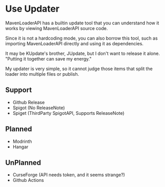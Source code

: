 # Use Updater
MavenLoaderAPI has a builtin update tool that you can understand how it works by viewing MavenLoaderAPI source code.

Since it is not a hardcoding mode, you can also borrow this tool, such as importing MavenLoaderAPI directly and using it as dependencies.

It may be KUpdate's brother, JUpdate, but I don't want to release it alone. "Putting it together can save my energy."

My updater is very simple, so it cannot judge those items that split the loader into multiple files or publish.

## Support
- Github Release
- Spigot (No ReleaseNote)
- Spiget (ThirdParty SpigotAPI, Supports ReleaseNote)

## Planned
- Modrinth
- Hangar

## UnPlanned
- CurseForge (API needs token, and it seems strange?)
- Github Actions